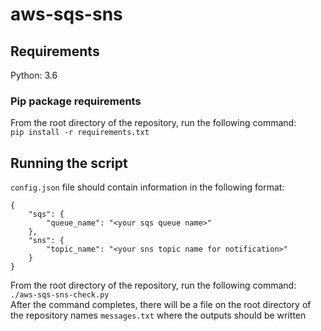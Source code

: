 # aws-sqs-sns

## Requirements
Python: 3.6

### Pip package requirements
From the root directory of the repository, run the following command:<br/>
`pip install -r requirements.txt`

## Running the script
`config.json` file should contain information in the following format:
```
{
    "sqs": {
        "queue_name": "<your sqs queue name>"
    },
    "sns": {
        "topic_name": "<your sns topic name for notification>"
    }
}
```
From the root directory of the repository, run the following command:<br/>
`./aws-sqs-sns-check.py`<br/>
After the command completes, there will be a file on the root directory of the repository names `messages.txt` where the outputs should be written